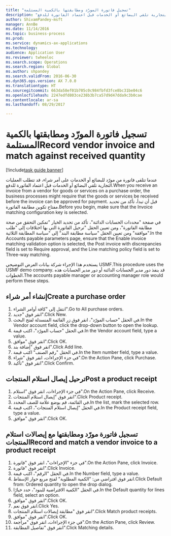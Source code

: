 ```yaml
--- 
title: "تسجيل فاتورة المورّد ومطابقتها بالكمية المستلمة"
description: "عندما تتلقى فاتورة من مورّد للبضائع أو الخدمات على أمر شراء، قد تتطلب العمليات التجارية تلقي البضائع أو الخدمات قبل اعتماد الفاتورة للدفع."
author: ShivamPandey-msft
manager: AnnBe
ms.date: 11/14/2016
ms.topic: business-process
ms.prod: 
ms.service: dynamics-ax-applications
ms.technology: 
audience: Application User
ms.reviewer: twheeloc
ms.search.scope: Operations
ms.search.region: Global
ms.author: shpandey
ms.search.validFrom: 2016-06-30
ms.dyn365.ops.version: AX 7.0.0
ms.translationtype: HT
ms.sourcegitcommit: 663da58ef01b705c0c984fbfd3fce8bc31be04c6
ms.openlocfilehash: 2247edfd803ce238b3b7ca57d9d47dda9c3b0cae
ms.contentlocale: ar-sa
ms.lasthandoff: 08/29/2017

---
```

# <a name="record-vendor-invoice-and-match-against-received-quantity"></a><span data-ttu-id="81853-103">تسجيل فاتورة المورّد ومطابقتها بالكمية المستلمة</span><span class="sxs-lookup"><span data-stu-id="81853-103">Record vendor invoice and match against received quantity</span></span>

[!include[task guide banner](../../includes/task-guide-banner.md)]

<span data-ttu-id="81853-104">عندما تتلقى فاتورة من مورّد للبضائع أو الخدمات على أمر شراء، قد تتطلب العمليات التجارية تلقي البضائع أو الخدمات قبل اعتماد الفاتورة للدفع.</span><span class="sxs-lookup"><span data-stu-id="81853-104">When you receive an invoice from a vendor for goods or services on a purchase order, the business processes might require that the goods or services be received before the invoice can be approved for payment.</span></span> <span data-ttu-id="81853-105">قبل أن تبدأ، تأكد من تحديد مفتاح تكوين مطابقة الفاتورة.</span><span class="sxs-lookup"><span data-stu-id="81853-105">Before you begin, make sure that the Invoice matching configuration key is selected.</span></span> 

<span data-ttu-id="81853-106">في صفحة "محددات الحسابات الدائنة"، تأكد من تحديد الخيار "تمكين التحقق من صحة مطابقة الفاتورة‬"، ومن تعيين الحقل "ترحيل الفاتورة التي بها اختلافات إلى "طلب موافقة‬" ومن تعيين الحقل "سياسة مطابقة البند" إلى "سياسة المطابقة الثلاثية‬".</span><span class="sxs-lookup"><span data-stu-id="81853-106">In the Accounts payable parameters page, ensure that the Enable invoice matching validation option is selected, the Post invoice with discrepancies field is set to Require approval, and the Line matching policy field is set to Three-way matching.</span></span>

<span data-ttu-id="81853-107">يستخدم هذا الإجراء شركة بيانات العرض التوضيحي USMF.</span><span class="sxs-lookup"><span data-stu-id="81853-107">This procedure uses the USMF demo company.</span></span> <span data-ttu-id="81853-108">قد ينفذ دور مدير الحسابات الدائنة أو دور مدير الحسابات‬ هذه الخطوات.</span><span class="sxs-lookup"><span data-stu-id="81853-108">The accounts payable manager or accounting manager role would perform these steps.</span></span>


## <a name="create-a-purchase-order"></a><span data-ttu-id="81853-109">إنشاء أمر شراء</span><span class="sxs-lookup"><span data-stu-id="81853-109">Create a purchase order</span></span>
1. <span data-ttu-id="81853-110">انتقل إلى "كافة أوامر الشراء".</span><span class="sxs-lookup"><span data-stu-id="81853-110">Go to All purchase orders.</span></span>
2. <span data-ttu-id="81853-111">انقر فوق "جديد".</span><span class="sxs-lookup"><span data-stu-id="81853-111">Click New.</span></span>
3. <span data-ttu-id="81853-112">في الحقل "حساب المورّد‬"، انقر فوق زر القائمة المنسدلة لفتح البحث.</span><span class="sxs-lookup"><span data-stu-id="81853-112">In the Vendor account field, click the drop-down button to open the lookup.</span></span>
4. <span data-ttu-id="81853-113">في الحقل "حساب المورّد‬"، اكتب قيمة.</span><span class="sxs-lookup"><span data-stu-id="81853-113">In the Vendor account field, type a value.</span></span>
5. <span data-ttu-id="81853-114">انقر فوق "موافق".</span><span class="sxs-lookup"><span data-stu-id="81853-114">Click OK.</span></span>
6. <span data-ttu-id="81853-115">انقر فوق "إضافة بند".</span><span class="sxs-lookup"><span data-stu-id="81853-115">Click Add line.</span></span>
7. <span data-ttu-id="81853-116">في الحقل "رقم الصنف" اكتب قيمة.</span><span class="sxs-lookup"><span data-stu-id="81853-116">In the Item number field, type a value.</span></span>
8. <span data-ttu-id="81853-117">في جزء الإجراءات، انقر فوق "شراء".</span><span class="sxs-lookup"><span data-stu-id="81853-117">On the Action Pane, click Purchase.</span></span>
9. <span data-ttu-id="81853-118">انقر فوق "تأكيد".</span><span class="sxs-lookup"><span data-stu-id="81853-118">Click Confirm.</span></span>

## <a name="post-a-product-receipt"></a><span data-ttu-id="81853-119">ترحيل إيصال استلام المنتجات</span><span class="sxs-lookup"><span data-stu-id="81853-119">Post a product receipt</span></span>
1. <span data-ttu-id="81853-120">في جزء الإجراءات، انقر فوق "استلام".</span><span class="sxs-lookup"><span data-stu-id="81853-120">On the Action Pane, click Receive.</span></span>
2. <span data-ttu-id="81853-121">انقر فوق "إيصال استلام المنتجات".</span><span class="sxs-lookup"><span data-stu-id="81853-121">Click Product receipt.</span></span>
3. <span data-ttu-id="81853-122">في القائمة، قم بوضع علامة للصف المحدد.</span><span class="sxs-lookup"><span data-stu-id="81853-122">In the list, mark the selected row.</span></span>
4. <span data-ttu-id="81853-123">في الحقل "إيصال استلام المنتجات"، اكتب قيمة.</span><span class="sxs-lookup"><span data-stu-id="81853-123">In the Product receipt field, type a value.</span></span>
5. <span data-ttu-id="81853-124">انقر فوق "موافق".</span><span class="sxs-lookup"><span data-stu-id="81853-124">Click OK.</span></span>

## <a name="record-and-match-a-vendor-invoice-to-a-product-receipt"></a><span data-ttu-id="81853-125">تسجيل فاتورة مورّد ومطابقتها مع إيصالات استلام المنتجات</span><span class="sxs-lookup"><span data-stu-id="81853-125">Record and match a vendor invoice to a product receipt</span></span>
1. <span data-ttu-id="81853-126">في جزء "الإجراءات"، انقر فوق "فاتورة".</span><span class="sxs-lookup"><span data-stu-id="81853-126">On the Action Pane, click Invoice.</span></span>
2. <span data-ttu-id="81853-127">انقر فوق "فاتورة".</span><span class="sxs-lookup"><span data-stu-id="81853-127">Click Invoice.</span></span>
3. <span data-ttu-id="81853-128">في الحقل "الرقم"، اكتب قيمة.</span><span class="sxs-lookup"><span data-stu-id="81853-128">In the Number field, type a value.</span></span>
4. <span data-ttu-id="81853-129">انقر فوق افتراضي من: "الكمية المطلوبة" لفتح مربع حوار الإسقاط.</span><span class="sxs-lookup"><span data-stu-id="81853-129">Click Default from: Ordered quantity to open the drop dialog.</span></span>
5. <span data-ttu-id="81853-130">في الحقل "الكمية الافتراضية للبنود"، حدد خيارًا.</span><span class="sxs-lookup"><span data-stu-id="81853-130">In the Default quantity for lines field, select an option.</span></span>
6. <span data-ttu-id="81853-131">انقر فوق "موافق".</span><span class="sxs-lookup"><span data-stu-id="81853-131">Click OK.</span></span>
7. <span data-ttu-id="81853-132">انقر فوق نعم.</span><span class="sxs-lookup"><span data-stu-id="81853-132">Click Yes.</span></span>
8. <span data-ttu-id="81853-133">انقر فوق "مطابقة إيصالات استلام المنتجات".</span><span class="sxs-lookup"><span data-stu-id="81853-133">Click Match product receipts.</span></span>
9. <span data-ttu-id="81853-134">انقر فوق "موافق".</span><span class="sxs-lookup"><span data-stu-id="81853-134">Click OK.</span></span>
10. <span data-ttu-id="81853-135">في جزء الإجراءات، انقر فوق "مراجعة".</span><span class="sxs-lookup"><span data-stu-id="81853-135">On the Action Pane, click Review.</span></span>
11. <span data-ttu-id="81853-136">انقر فوق "تفاصيل المطابقة".</span><span class="sxs-lookup"><span data-stu-id="81853-136">Click Matching details.</span></span>



